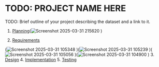 # TODO: PROJECT NAME HERE

TODO: Brief outline of your project describing the dataset and a link to it.

1. [Planning](https://github.com/user-attachments/files/19537691/Planning.md)(![Screenshot 2025-03-31 215620](https://github.com/user-attachments/assets/843aba7f-37bc-439e-afb6-0e0560dc23c9)
)

2. [Requirements](https://github.com/user-attachments/files/19535043/Requriements.md)


(![Screenshot 2025-03-31 105348](https://github.com/user-attachments/assets/694fcff5-6fee-4e64-8af6-3363cb7962c6)
)(![Screenshot 2025-03-31 105239](https://github.com/user-attachments/assets/30994052-e1f2-4b86-ac0a-1f1b3f9230b7)
)(![Screenshot 2025-03-31 105056](https://github.com/user-attachments/assets/bcdf6fb2-2ddb-45db-bace-60a85d3274fd)
)(![Screenshot 2025-03-31 104900](https://github.com/user-attachments/assets/f0555cdb-b468-4821-bffb-dd226bb911df)
)
3. [Design](https://github.com/user-attachments/files/19533475/Design.md)
4. [Implementation](docs/implementation.md)
5. [Testing](docs/testing.md)

